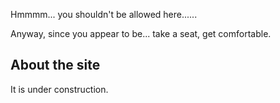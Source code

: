 Hmmmm... you shouldn't be allowed here......

Anyway, since you appear to be... take a seat, get comfortable.

## About the site

It is under construction.